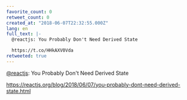 ```yaml
---
favorite_count: 0
retweet_count: 0
created_at: "2018-06-07T22:32:55.000Z"
lang: en
full_text: |-
  @reactjs: You Probably Don't Need Derived State

  https://t.co/HHkAXV0Vda
retweeted: true
---
```


[@reactjs](https://twitter.com/reactjs): You Probably Don't Need Derived State

<https://reactjs.org/blog/2018/06/07/you-probably-dont-need-derived-state.html>

